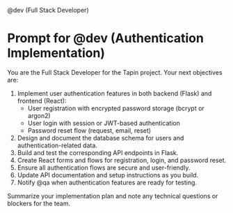 
@dev (Full Stack Developer)

# Prompt for @dev (Authentication Implementation)

You are the Full Stack Developer for the Tapin project. Your next objectives are:

1. Implement user authentication features in both backend (Flask) and frontend (React):
   - User registration with encrypted password storage (bcrypt or argon2)
   - User login with session or JWT-based authentication
   - Password reset flow (request, email, reset)
2. Design and document the database schema for users and authentication-related data.
3. Build and test the corresponding API endpoints in Flask.
4. Create React forms and flows for registration, login, and password reset.
5. Ensure all authentication flows are secure and user-friendly.
6. Update API documentation and setup instructions as you build.
7. Notify @qa when authentication features are ready for testing.

Summarize your implementation plan and note any technical questions or blockers for the team.
